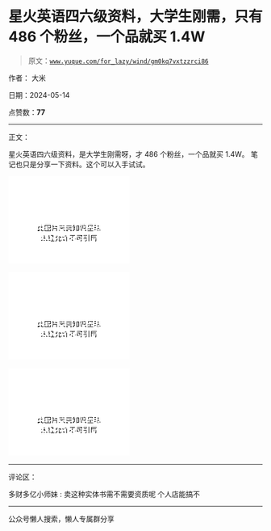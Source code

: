 # 星火英语四六级资料，大学生刚需，只有 486 个粉丝，一个品就买 1.4W

> 原文：[`www.yuque.com/for_lazy/wind/gm0kq7vxtzzrci86`](https://www.yuque.com/for_lazy/wind/gm0kq7vxtzzrci86)

作者： 大米

日期：2024-05-14

点赞数：**77**

* * *

正文：

星火英语四六级资料，是大学生刚需呀，才 486 个粉丝，一个品就买 1.4W。 笔记也只是分享一下资料。这个可以入手试试。

![](img/a9b0461a45e1c133290c75ba979970a8.png)

![](img/44c42122501d29696969140e5eb7aed7.png)

![](img/d8a54f6cc0fff20f51b4bbf1925df4aa.png)

* * *

评论区：

多财多亿小师妹 : 卖这种实体书需不需要资质呢 个人店能搞不

* * *

公众号懒人搜索，懒人专属群分享